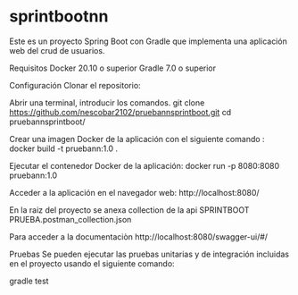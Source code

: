 # sprintbootnn
 
Este es un proyecto Spring Boot con Gradle que implementa una aplicación web del crud de usuarios.

Requisitos
Docker 20.10 o superior
Gradle 7.0 o superior
 
Configuración
Clonar el repositorio:
  
Abrir una terminal, introducir los comandos.
git clone https://github.com/nescobar2102/pruebannsprintboot.git
 cd pruebannsprintboot/


Crear una imagen Docker de la aplicación con el siguiente comando :
 docker build -t pruebann:1.0 .
  
Ejecutar el contenedor Docker de la aplicación:
 docker run -p 8080:8080 pruebann:1.0

Acceder a la aplicación en el navegador web:
http://localhost:8080/
 
En la raiz del proyecto se anexa collection de la api
SPRINTBOOT PRUEBA.postman_collection.json

Para acceder a la documentaciòn 
http://localhost:8080/swagger-ui/#/

Pruebas
Se pueden ejecutar las pruebas unitarias y de integración incluidas en el proyecto usando el siguiente comando:

gradle test
